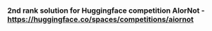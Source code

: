 ### 2nd rank solution for Huggingface competition AIorNot - https://huggingface.co/spaces/competitions/aiornot  
